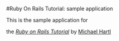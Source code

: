 #Ruby On Rails Tutorial: sample application

This is the sample application for

the [*Ruby on Rails Tutorial*](http://railstutorial.rog)
by [Michael Hartl](http://michaelhartl.com)
